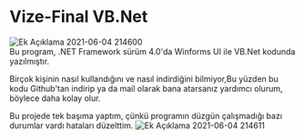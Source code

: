 # Vize-Final VB.Net

![Ek Açıklama 2021-06-04 214600](https://user-images.githubusercontent.com/42430554/120849110-5060bb80-c57e-11eb-81f5-fcf16932c84d.jpg)
<br/>
Bu program, .NET Framework sürüm 4.0'da Winforms UI ile VB.Net kodunda yazılmıştır.


Birçok kişinin nasıl kullandığını ve nasıl indirdiğini bilmiyor,Bu yüzden bu kodu Github'tan indirip ya da mail olarak bana atarsanız yardımcı olurum, böylece daha kolay olur.

Bu projede tek başıma yaptım, çünkü programın düzgün çalışmadığı bazı durumlar vardı hataları düzelttim.
![Ek Açıklama 2021-06-04 214611](https://user-images.githubusercontent.com/42430554/120849159-61113180-c57e-11eb-8588-bf9a1e7428c2.jpg)
